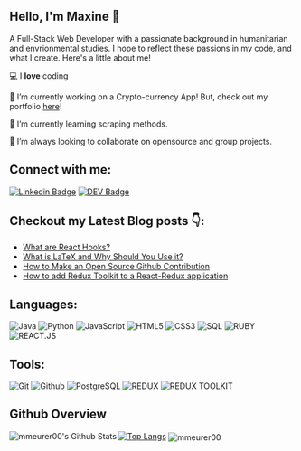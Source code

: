 ## Hello, I'm Maxine 👋

A Full-Stack Web Developer with a passionate background in humanitarian and envrionmental studies. I hope to reflect these passions in my code, and what I create. Here's a little about me! 

💻 I **love** coding

📲 I’m currently working on a Crypto-currency App! But, check out my portfolio [here](https://www.mmeurer00.github.io)!

🌱 I’m currently learning scraping methods.

👯 I’m always looking to collaborate on opensource and group projects.

 ## Connect with me:
[![Linkedin Badge](https://img.shields.io/badge/-mmeurer00-blue?style=flat-square&logo=Linkedin&logoColor=white&link=https://www.linkedin.com/in/maxine-m-b405a4154/)](https://www.linkedin.com/in/maxinemeurer/) [![DEV Badge](https://img.shields.io/badge/-@mmeurer00-03a57a?style=flat-square&labelColor=000000&logo=DEV&link=https://dev.to/@mmeurer00/)](https://dev.to/mmeurer00/)

## Checkout my Latest Blog posts 👇:

<!-- BLOG-POST-LIST:START -->
- [What are React Hooks?](https://dev.to/mmeurer00/what-are-react-hooks-5031)
- [What is LaTeX and Why Should You Use it?](https://dev.to/mmeurer00/what-is-latex-and-why-you-should-use-it-pd5)
- [How to Make an Open Source Github Contribution](https://dev.to/mmeurer00/how-to-make-your-first-github-contribution-2fm4)
- [How to add Redux Toolkit to a React-Redux application](https://dev.to/mmeurer00/how-to-add-redux-toolkit-to-a-react-redux-application-i9f)
<!-- BLOG-POST-LIST:END -->

## Languages:

<!--- ![C++](https://img.shields.io/badge/-C++-000000?style=flat&logo=c%2B%2B) ---->
![Java](https://img.shields.io/badge/-Java-000000?style=flat&logo=java)
![Python](https://img.shields.io/badge/-Python-000000?style=flat&logo=python)
![JavaScript](https://img.shields.io/badge/-JavaScript-000000?style=flat&logo=javascript)
![HTML5](https://img.shields.io/badge/-HTML5-000000?style=flat&logo=html5)
![CSS3](https://img.shields.io/badge/-CSS-000000?style=flat&logo=css3)
![SQL](https://img.shields.io/badge/-SQL-000000?style=flat&logo=mysql)
![RUBY](https://img.shields.io/badge/-RUBY-000000?style=flat&logo=ruby)
![REACT.JS](https://img.shields.io/badge/-REACT.JS-000000?style=flat&logo=react)
## Tools:

![Git](https://img.shields.io/badge/-Git-000000?style=flat&logo=git)
![Github](https://img.shields.io/badge/-Github-000000?style=flat&logo=github) 
![PostgreSQL](https://img.shields.io/badge/-PostgreSQL-000000?style=flat&logo=postgresql)
![REDUX](https://img.shields.io/badge/-Redux-black?style=flat&logo=redux)
![REDUX TOOLKIT](https://img.shields.io/badge/-ReduxToolkit-000000?style=flat&logo=redux)
<!---## Live Projects--->
## Github Overview

<img align="left" alt="mmeurer00's Github Stats" src="https://github-readme-stats.vercel.app/api?username=mmeurer00&show_icons=true" />[![Top Langs](https://github-readme-stats.vercel.app/api/top-langs/?username=mmeurer00)](https://github.com/anuraghazra/github-readme-stats) 
<img align="center" src="https://github-readme-streak-stats.herokuapp.com/?user=mmeurer00&" alt="mmeurer00" />
